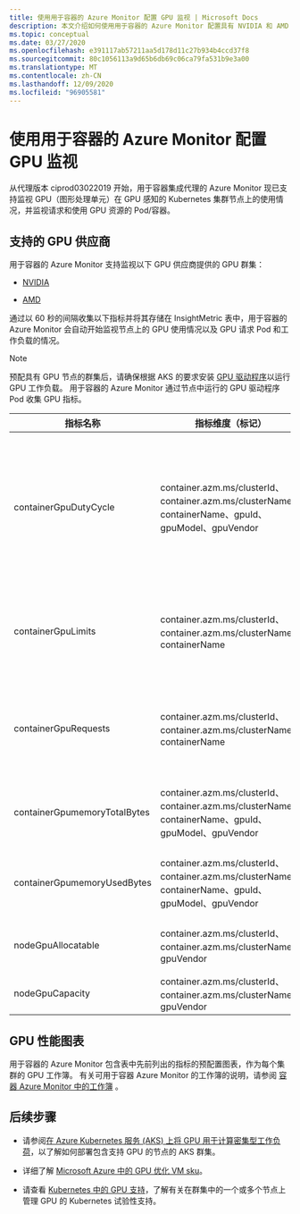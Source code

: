 ```yaml
---
title: 使用用于容器的 Azure Monitor 配置 GPU 监视 | Microsoft Docs
description: 本文介绍如何使用用于容器的 Azure Monitor 配置具有 NVIDIA 和 AMD GPU 支持的节点的 Kubernetes 群集。
ms.topic: conceptual
ms.date: 03/27/2020
ms.openlocfilehash: e391117ab57211aa5d178d11c27b934b4ccd37f8
ms.sourcegitcommit: 80c1056113a9d65b6db69c06ca79fa531b9e3a00
ms.translationtype: MT
ms.contentlocale: zh-CN
ms.lasthandoff: 12/09/2020
ms.locfileid: "96905581"
---
```

# <a name="configure-gpu-monitoring-with-azure-monitor-for-containers"></a>使用用于容器的 Azure Monitor 配置 GPU 监视

从代理版本 ciprod03022019 开始，用于容器集成代理的 Azure Monitor 现已支持监视 GPU（图形处理单元）在 GPU 感知的 Kubernetes 集群节点上的使用情况，并监视请求和使用 GPU 资源的 Pod/容器。

## <a name="supported-gpu-vendors"></a>支持的 GPU 供应商

用于容器的 Azure Monitor 支持监视以下 GPU 供应商提供的 GPU 群集：

- [NVIDIA](https://developer.nvidia.com/kubernetes-gpu)

- [AMD](https://github.com/RadeonOpenCompute/k8s-device-plugin)

通过以 60 秒的间隔收集以下指标并将其存储在 InsightMetric 表中，用于容器的 Azure Monitor 会自动开始监视节点上的 GPU 使用情况以及 GPU 请求 Pod 和工作负载的情况。

>[!NOTE]
>预配具有 GPU 节点的群集后，请确保根据 AKS 的要求安装 [GPU 驱动程序](../../aks/gpu-cluster.md)以运行 GPU 工作负载。 用于容器的 Azure Monitor 通过节点中运行的 GPU 驱动程序 Pod 收集 GPU 指标。 

|指标名称 |指标维度（标记） |说明 |
|------------|------------------------|------------|
|containerGpuDutyCycle |container.azm.ms/clusterId、container.azm.ms/clusterName、containerName、gpuId、gpuModel、gpuVendor|在刚过去的采样周期（60 秒）中，GPU 处于繁忙/积极处理容器的状态的时间百分比。 占空比是 1 到 100 之间的数字。 |
|containerGpuLimits |container.azm.ms/clusterId、container.azm.ms/clusterName、containerName |每个容器可以将限值指定为一个或多个 GPU。 不能请求或限制为 GPU 的一部分。 |
|containerGpuRequests |container.azm.ms/clusterId、container.azm.ms/clusterName、containerName |每个容器可以请求一个或多个 GPU。 不能请求或限制为 GPU 的一部分。|
|containerGpumemoryTotalBytes |container.azm.ms/clusterId、container.azm.ms/clusterName、containerName、gpuId、gpuModel、gpuVendor |可用于特定容器的 GPU 内存量（以字节为单位）。 |
|containerGpumemoryUsedBytes |container.azm.ms/clusterId、container.azm.ms/clusterName、containerName、gpuId、gpuModel、gpuVendor |特定容器使用的 GPU 内存量（以字节为单位）。 |
|nodeGpuAllocatable |container.azm.ms/clusterId、container.azm.ms/clusterName、gpuVendor |节点中可供 Kubernetes 使用的 GPU 数。 |
|nodeGpuCapacity |container.azm.ms/clusterId、container.azm.ms/clusterName、gpuVendor |节点中的 GPU 总数。 |

## <a name="gpu-performance-charts"></a>GPU 性能图表 

用于容器的 Azure Monitor 包含表中先前列出的指标的预配置图表，作为每个集群的 GPU 工作簿。 有关可用于容器 Azure Monitor 的工作簿的说明，请参阅 [容器 Azure Monitor 中的工作簿](container-insights-reports.md) 。

## <a name="next-steps"></a>后续步骤

- 请参阅[在 Azure Kubernetes 服务 (AKS) 上将 GPU 用于计算密集型工作负荷](../../aks/gpu-cluster.md)，以了解如何部署包含支持 GPU 的节点的 AKS 群集。

- 详细了解 [Microsoft Azure 中的 GPU 优化 VM sku](../../virtual-machines/sizes-gpu.md)。

- 请查看 [Kubernetes 中的 GPU 支持](https://kubernetes.io/docs/tasks/manage-gpus/scheduling-gpus/)，了解有关在群集中的一个或多个节点上管理 GPU 的 Kubernetes 试验性支持。
